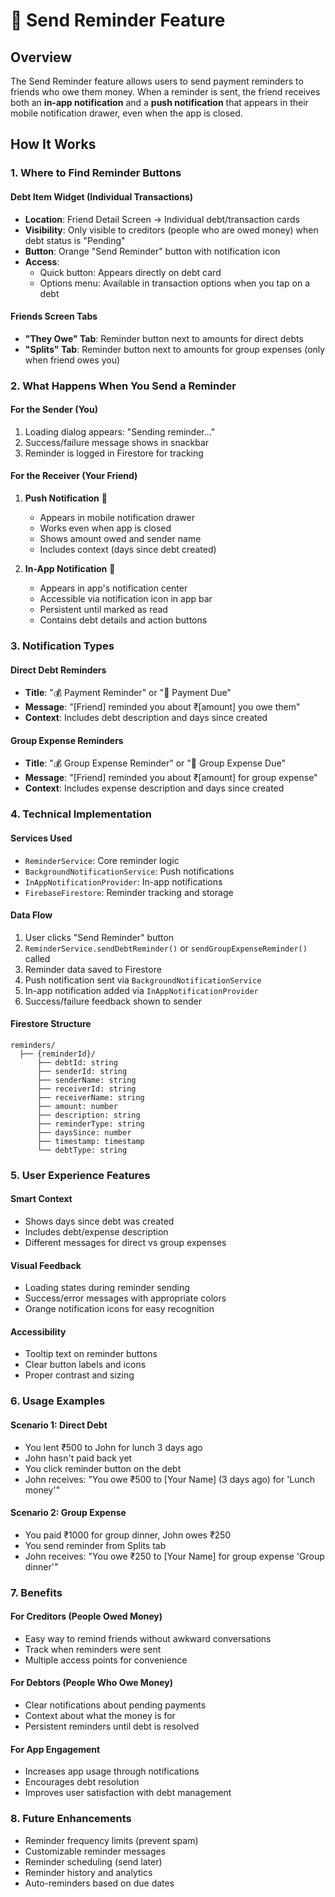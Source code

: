 # 📱 Send Reminder Feature

## Overview
The Send Reminder feature allows users to send payment reminders to friends who owe them money. When a reminder is sent, the friend receives both an **in-app notification** and a **push notification** that appears in their mobile notification drawer, even when the app is closed.

## How It Works

### 1. **Where to Find Reminder Buttons**

#### **Debt Item Widget** (Individual Transactions)
- **Location**: Friend Detail Screen → Individual debt/transaction cards
- **Visibility**: Only visible to creditors (people who are owed money) when debt status is "Pending"
- **Button**: Orange "Send Reminder" button with notification icon
- **Access**: 
  - Quick button: Appears directly on debt card
  - Options menu: Available in transaction options when you tap on a debt

#### **Friends Screen Tabs**
- **"They Owe" Tab**: Reminder button next to amounts for direct debts
- **"Splits" Tab**: Reminder button next to amounts for group expenses (only when friend owes you)

### 2. **What Happens When You Send a Reminder**

#### **For the Sender (You)**
1. Loading dialog appears: "Sending reminder..."
2. Success/failure message shows in snackbar
3. Reminder is logged in Firestore for tracking

#### **For the Receiver (Your Friend)**
1. **Push Notification** 📱
   - Appears in mobile notification drawer
   - Works even when app is closed
   - Shows amount owed and sender name
   - Includes context (days since debt created)

2. **In-App Notification** 🔔
   - Appears in app's notification center
   - Accessible via notification icon in app bar
   - Persistent until marked as read
   - Contains debt details and action buttons

### 3. **Notification Types**

#### **Direct Debt Reminders**
- **Title**: "💰 Payment Reminder" or "💸 Payment Due"
- **Message**: "[Friend] reminded you about ₹[amount] you owe them"
- **Context**: Includes debt description and days since created

#### **Group Expense Reminders**
- **Title**: "💰 Group Expense Reminder" or "💸 Group Expense Due"
- **Message**: "[Friend] reminded you about ₹[amount] for group expense"
- **Context**: Includes expense description and days since created

### 4. **Technical Implementation**

#### **Services Used**
- `ReminderService`: Core reminder logic
- `BackgroundNotificationService`: Push notifications
- `InAppNotificationProvider`: In-app notifications
- `FirebaseFirestore`: Reminder tracking and storage

#### **Data Flow**
1. User clicks "Send Reminder" button
2. `ReminderService.sendDebtReminder()` or `sendGroupExpenseReminder()` called
3. Reminder data saved to Firestore
4. Push notification sent via `BackgroundNotificationService`
5. In-app notification added via `InAppNotificationProvider`
6. Success/failure feedback shown to sender

#### **Firestore Structure**
```
reminders/
  ├── {reminderId}/
      ├── debtId: string
      ├── senderId: string
      ├── senderName: string
      ├── receiverId: string
      ├── receiverName: string
      ├── amount: number
      ├── description: string
      ├── reminderType: string
      ├── daysSince: number
      ├── timestamp: timestamp
      └── debtType: string
```

### 5. **User Experience Features**

#### **Smart Context**
- Shows days since debt was created
- Includes debt/expense description
- Different messages for direct vs group expenses

#### **Visual Feedback**
- Loading states during reminder sending
- Success/error messages with appropriate colors
- Orange notification icons for easy recognition

#### **Accessibility**
- Tooltip text on reminder buttons
- Clear button labels and icons
- Proper contrast and sizing

### 6. **Usage Examples**

#### **Scenario 1: Direct Debt**
- You lent ₹500 to John for lunch 3 days ago
- John hasn't paid back yet
- You click reminder button on the debt
- John receives: "You owe ₹500 to [Your Name] (3 days ago) for 'Lunch money'"

#### **Scenario 2: Group Expense**
- You paid ₹1000 for group dinner, John owes ₹250
- You send reminder from Splits tab
- John receives: "You owe ₹250 to [Your Name] for group expense 'Group dinner'"

### 7. **Benefits**

#### **For Creditors (People Owed Money)**
- Easy way to remind friends without awkward conversations
- Track when reminders were sent
- Multiple access points for convenience

#### **For Debtors (People Who Owe Money)**
- Clear notifications about pending payments
- Context about what the money is for
- Persistent reminders until debt is resolved

#### **For App Engagement**
- Increases app usage through notifications
- Encourages debt resolution
- Improves user satisfaction with debt management

### 8. **Future Enhancements**
- Reminder frequency limits (prevent spam)
- Customizable reminder messages
- Reminder scheduling (send later)
- Reminder history and analytics
- Auto-reminders based on due dates
